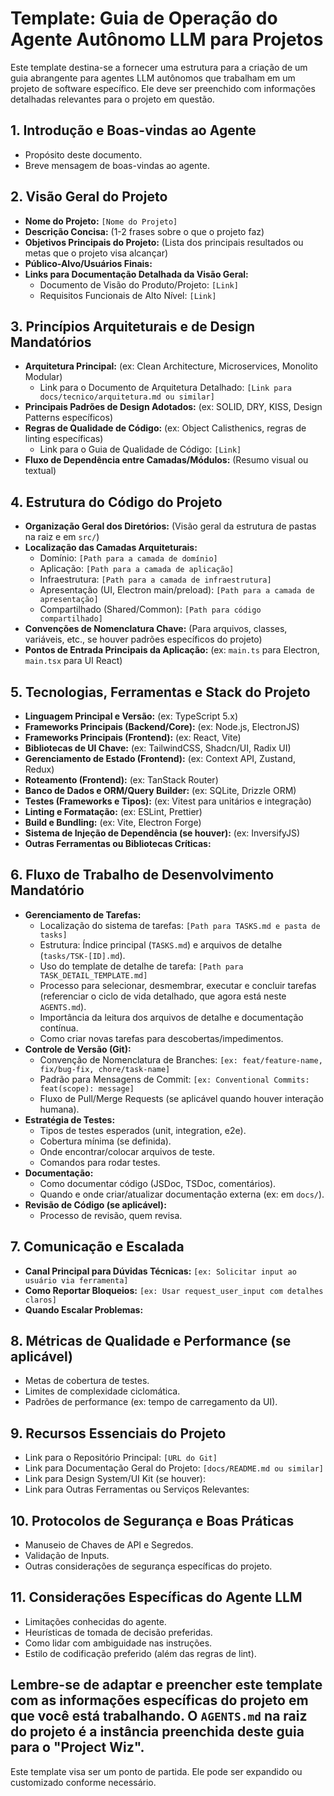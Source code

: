 # Template: Guia de Operação do Agente Autônomo LLM para Projetos

Este template destina-se a fornecer uma estrutura para a criação de um guia abrangente para agentes LLM autônomos que trabalham em um projeto de software específico. Ele deve ser preenchido com informações detalhadas relevantes para o projeto em questão.

## 1. Introdução e Boas-vindas ao Agente
*   Propósito deste documento.
*   Breve mensagem de boas-vindas ao agente.

## 2. Visão Geral do Projeto
*   **Nome do Projeto:** `[Nome do Projeto]`
*   **Descrição Concisa:** (1-2 frases sobre o que o projeto faz)
*   **Objetivos Principais do Projeto:** (Lista dos principais resultados ou metas que o projeto visa alcançar)
*   **Público-Alvo/Usuários Finais:**
*   **Links para Documentação Detalhada da Visão Geral:**
    *   Documento de Visão do Produto/Projeto: `[Link]`
    *   Requisitos Funcionais de Alto Nível: `[Link]`

## 3. Princípios Arquiteturais e de Design Mandatórios
*   **Arquitetura Principal:** (ex: Clean Architecture, Microservices, Monolito Modular)
    *   Link para o Documento de Arquitetura Detalhado: `[Link para docs/tecnico/arquitetura.md ou similar]`
*   **Principais Padrões de Design Adotados:** (ex: SOLID, DRY, KISS, Design Patterns específicos)
*   **Regras de Qualidade de Código:** (ex: Object Calisthenics, regras de linting específicas)
    *   Link para o Guia de Qualidade de Código: `[Link]`
*   **Fluxo de Dependência entre Camadas/Módulos:** (Resumo visual ou textual)

## 4. Estrutura do Código do Projeto
*   **Organização Geral dos Diretórios:** (Visão geral da estrutura de pastas na raiz e em `src/`)
*   **Localização das Camadas Arquiteturais:**
    *   Domínio: `[Path para a camada de domínio]`
    *   Aplicação: `[Path para a camada de aplicação]`
    *   Infraestrutura: `[Path para a camada de infraestrutura]`
    *   Apresentação (UI, Electron main/preload): `[Path para a camada de apresentação]`
    *   Compartilhado (Shared/Common): `[Path para código compartilhado]`
*   **Convenções de Nomenclatura Chave:** (Para arquivos, classes, variáveis, etc., se houver padrões específicos do projeto)
*   **Pontos de Entrada Principais da Aplicação:** (ex: `main.ts` para Electron, `main.tsx` para UI React)

## 5. Tecnologias, Ferramentas e Stack do Projeto
*   **Linguagem Principal e Versão:** (ex: TypeScript 5.x)
*   **Frameworks Principais (Backend/Core):** (ex: Node.js, ElectronJS)
*   **Frameworks Principais (Frontend):** (ex: React, Vite)
*   **Bibliotecas de UI Chave:** (ex: TailwindCSS, Shadcn/UI, Radix UI)
*   **Gerenciamento de Estado (Frontend):** (ex: Context API, Zustand, Redux)
*   **Roteamento (Frontend):** (ex: TanStack Router)
*   **Banco de Dados e ORM/Query Builder:** (ex: SQLite, Drizzle ORM)
*   **Testes (Frameworks e Tipos):** (ex: Vitest para unitários e integração)
*   **Linting e Formatação:** (ex: ESLint, Prettier)
*   **Build e Bundling:** (ex: Vite, Electron Forge)
*   **Sistema de Injeção de Dependência (se houver):** (ex: InversifyJS)
*   **Outras Ferramentas ou Bibliotecas Críticas:**

## 6. Fluxo de Trabalho de Desenvolvimento Mandatório
*   **Gerenciamento de Tarefas:**
    *   Localização do sistema de tarefas: `[Path para TASKS.md e pasta de tasks]`
    *   Estrutura: Índice principal (`TASKS.md`) e arquivos de detalhe (`tasks/TSK-[ID].md`).
    *   Uso do template de detalhe de tarefa: `[Path para TASK_DETAIL_TEMPLATE.md]`
    *   Processo para selecionar, desmembrar, executar e concluir tarefas (referenciar o ciclo de vida detalhado, que agora está neste `AGENTS.md`).
    *   Importância da leitura dos arquivos de detalhe e documentação contínua.
    *   Como criar novas tarefas para descobertas/impedimentos.
*   **Controle de Versão (Git):**
    *   Convenção de Nomenclatura de Branches: `[ex: feat/feature-name, fix/bug-fix, chore/task-name]`
    *   Padrão para Mensagens de Commit: `[ex: Conventional Commits: feat(scope): message]`
    *   Fluxo de Pull/Merge Requests (se aplicável quando houver interação humana).
*   **Estratégia de Testes:**
    *   Tipos de testes esperados (unit, integration, e2e).
    *   Cobertura mínima (se definida).
    *   Onde encontrar/colocar arquivos de teste.
    *   Comandos para rodar testes.
*   **Documentação:**
    *   Como documentar código (JSDoc, TSDoc, comentários).
    *   Quando e onde criar/atualizar documentação externa (ex: em `docs/`).
*   **Revisão de Código (se aplicável):**
    *   Processo de revisão, quem revisa.

## 7. Comunicação e Escalada
*   **Canal Principal para Dúvidas Técnicas:** `[ex: Solicitar input ao usuário via ferramenta]`
*   **Como Reportar Bloqueios:** `[ex: Usar request_user_input com detalhes claros]`
*   **Quando Escalar Problemas:**

## 8. Métricas de Qualidade e Performance (se aplicável)
*   Metas de cobertura de testes.
*   Limites de complexidade ciclomática.
*   Padrões de performance (ex: tempo de carregamento da UI).

## 9. Recursos Essenciais do Projeto
*   Link para o Repositório Principal: `[URL do Git]`
*   Link para Documentação Geral do Projeto: `[docs/README.md ou similar]`
*   Link para Design System/UI Kit (se houver):
*   Link para Outras Ferramentas ou Serviços Relevantes:

## 10. Protocolos de Segurança e Boas Práticas
*   Manuseio de Chaves de API e Segredos.
*   Validação de Inputs.
*   Outras considerações de segurança específicas do projeto.

## 11. Considerações Específicas do Agente LLM
*   Limitações conhecidas do agente.
*   Heurísticas de tomada de decisão preferidas.
*   Como lidar com ambiguidade nas instruções.
*   Estilo de codificação preferido (além das regras de lint).

Lembre-se de adaptar e preencher este template com as informações específicas do projeto em que você está trabalhando. O `AGENTS.md` na raiz do projeto é a instância preenchida deste guia para o "Project Wiz".
---

Este template visa ser um ponto de partida. Ele pode ser expandido ou customizado conforme necessário.
